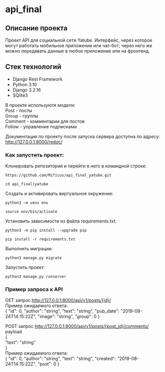 # api_final
## Описание проекта
Проект API для социальной сети Yatube. Интерфейс, через которое могут работать 
мобильное приложение или чат-бот; через него же можно передавать 
данные в любое приложение или на фронтенд.

## Стек технологий
* Django Rest Framework  
* Python 3.10  
* Django 3.2.16  
* SQlite3
  
В проекте используютя модели:  
Post -  посты  
Group - группы  
Comment - комментарии для постов  
Follow -  управление подписками  

Документация по проекту после запуска сервера доступна по адресу:  
http://127.0.0.1:8000/redoc/  


### Как запустить проект:

Клонировать репозиторий и перейти в него в командной строке:

```
https://github.com/Mificus/api_final_yatube.git
```

```
cd api_final)yatube
```

Cоздать и активировать виртуальное окружение:

```
python3 -m venv env
```

```
source env/bin/activate
```

Установить зависимости из файла requirements.txt:

```
python3 -m pip install --upgrade pip
```

```
pip install -r requirements.txt
```

Выполнить миграции:

```
python3 manage.py migrate
```

Запустить проект:

```
python3 manage.py runserver
```

### Пример запроса к API

GET запрос http://127.0.0.1:8000/api/v1/posts/{id}/  
Пример ожидаемого ответа:  
{
"id": 0,
"author": "string",
"text": "string",
"pub_date": "2019-08-24T14:15:22Z",
"image": "string",
"group": 0
}

POST запрос http://127.0.0.1:8000/api/v1/posts/{post_id}/comments/  
payload  
{  
"text": "string"  
}  
Пример ожидаемого ответа:  
{
"id": 0,
"author": "string",
"text": "string",
"created": "2019-08-24T14:15:22Z",
"post": 0
}
